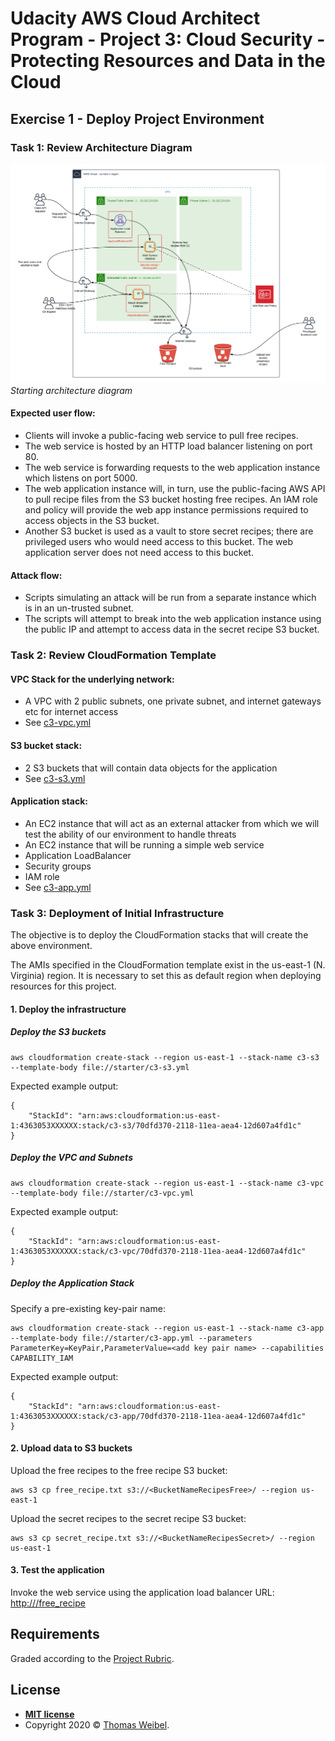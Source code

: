 # Udacity AWS Cloud Architect Program - Project 3: Cloud Security - Protecting Resources and Data in the Cloud

## Exercise 1 - Deploy Project Environment

### Task 1: Review Architecture Diagram

![Starting architecture diagram](schematics/AWS-WebServiceDiagram-v1-insecure.png) _Starting architecture diagram_

#### Expected user flow:
- Clients will invoke a public-facing web service to pull free recipes.
- The web service is hosted by an HTTP load balancer listening on port 80.
- The web service is forwarding requests to the web application instance which listens on port 5000.
- The web application instance will, in turn, use the public-facing AWS API to pull recipe files from the S3 bucket hosting free recipes. An IAM role and policy will provide the web app instance permissions required to access objects in the S3 bucket.
- Another S3 bucket is used as a vault to store secret recipes; there are privileged users who would need access to this bucket. The web application server does not need access to this bucket.

#### Attack flow:
- Scripts simulating an attack will be run from a separate instance which is in an un-trusted subnet.
- The scripts will attempt to break into the web application instance using the public IP and attempt to access data in the secret recipe S3 bucket.

### Task 2: Review CloudFormation Template

#### VPC Stack for the underlying network:
- A VPC with 2 public subnets, one private subnet, and internet gateways etc for internet access
- See [c3-vpc.yml](cfn/c3-vpc.yml)

#### S3 bucket stack:
- 2 S3 buckets that will contain data objects for the application
- See [c3-s3.yml](cfn/c3-s3.yml)

#### Application stack:
- An EC2 instance that will act as an external attacker from which we will test the ability of our environment to handle threats
- An EC2 instance that will be running a simple web service
- Application LoadBalancer
- Security groups
- IAM role
- See [c3-app.yml](cfn/c3-app.yml)

### Task 3: Deployment of Initial Infrastructure

The objective is to deploy the CloudFormation stacks that will create the above environment.
 
The AMIs specified in the CloudFormation template exist in the us-east-1 (N. Virginia) region. It is necessary to set this as default region when deploying resources for this project.

#### 1. Deploy the infrastructure

##### Deploy the S3 buckets
```
aws cloudformation create-stack --region us-east-1 --stack-name c3-s3 --template-body file://starter/c3-s3.yml
```
 
Expected example output:
```
{
    "StackId": "arn:aws:cloudformation:us-east-1:4363053XXXXXX:stack/c3-s3/70dfd370-2118-11ea-aea4-12d607a4fd1c"
}
```

##### Deploy the VPC and Subnets
```
aws cloudformation create-stack --region us-east-1 --stack-name c3-vpc --template-body file://starter/c3-vpc.yml
```
 
Expected example output:
```
{
    "StackId": "arn:aws:cloudformation:us-east-1:4363053XXXXXX:stack/c3-vpc/70dfd370-2118-11ea-aea4-12d607a4fd1c"
}
```
 
##### Deploy the Application Stack 
Specify a pre-existing key-pair name:

```
aws cloudformation create-stack --region us-east-1 --stack-name c3-app --template-body file://starter/c3-app.yml --parameters ParameterKey=KeyPair,ParameterValue=<add key pair name> --capabilities CAPABILITY_IAM
```
 
Expected example output:
```
{
    "StackId": "arn:aws:cloudformation:us-east-1:4363053XXXXXX:stack/c3-app/70dfd370-2118-11ea-aea4-12d607a4fd1c"
}
```
 
#### 2. Upload data to S3 buckets
Upload the free recipes to the free recipe S3 bucket:  
```
aws s3 cp free_recipe.txt s3://<BucketNameRecipesFree>/ --region us-east-1
```
 
Upload the secret recipes to the secret recipe S3 bucket:  
```
aws s3 cp secret_recipe.txt s3://<BucketNameRecipesSecret>/ --region us-east-1
```

#### 3. Test the application
Invoke the web service using the application load balancer URL: [http://<ApplicationURL>/free_recipe](http://<ApplicationURL>/free_recipe)

## Requirements

Graded according to the [Project Rubric](https://review.udacity.com/#!/rubrics/2800/view).

## License

- **[MIT license](http://opensource.org/licenses/mit-license.php)**
- Copyright 2020 © [Thomas Weibel](https://github.com/thom).